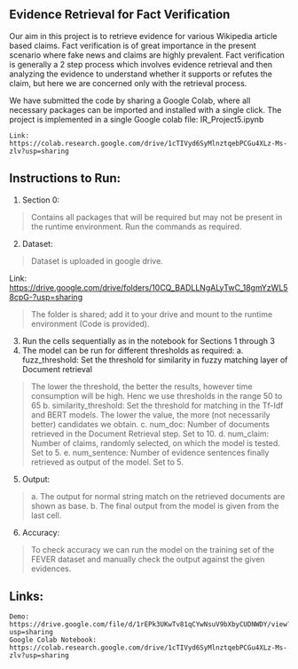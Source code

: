 ## Evidence Retrieval for Fact Verification

Our aim in this project is to retrieve evidence for various Wikipedia article based claims. Fact verification is of great importance in the present scenario where fake news and claims are highly prevalent. Fact verification is generally a 2 step process which involves evidence retrieval and then analyzing the evidence to understand whether it supports or refutes the claim, but here we are concerned only with the retrieval process.

We have submitted the code by sharing a Google Colab, where all necessary packages can be imported and installed with a single click.
The project is implemented in a single Google colab file: IR_Project5.ipynb

	Link: https://colab.research.google.com/drive/1cTIVyd6SyMlnztqebPCGu4XLz-Ms-zlv?usp=sharing

## Instructions to Run:
1. Section 0:
> Contains all packages that will be required but may not be present in the runtime environment.
> Run the commands as required.
2. Dataset:
> Dataset is uploaded in google drive.

Link: https://drive.google.com/drive/folders/10CQ_BADLLNgALyTwC_18gmYzWL58cpG-?usp=sharing

> The folder is shared; add it to your drive and mount to the runtime environment (Code is provided).
3. Run the cells sequentially as in the notebook for Sections 1 through 3
4. The model can be run for different thresholds as required:
a. fuzz_threshold: Set the threshold for similarity in fuzzy matching layer of Document retrieval
> The lower the threshold, the better the results, however time consumption will be high.
> Henc we use thresholds in the range 50 to 65
b. similarity_threshold: Set the threshold for matching in the Tf-Idf and BERT models. 
> The lower the value, the more (not necessarily better) candidates we obtain.
c. num_doc: Number of documents retrieved in the Document Retrieval step. Set to 10.
d. num_claim: Number of claims, randomly selected, on which the model is tested. 
> Set to 5.
e. num_sentence: Number of evidence sentences finally retrieved as output of the model. 
> Set to 5.
5. Output:
> a. The output for normal string match on the retrieved documents are shown as base.
> b. The final output from the model is given from the last cell.
6. Accuracy:
> To check accuracy we can run the model on the training set of the FEVER dataset and manually check 
> the output against the given evidences.

## Links:
	Demo: https://drive.google.com/file/d/1rEPk3UKwTv81qCYwNsuV9bXbyCUDNWDY/view?usp=sharing
	Google Colab Notebook: https://colab.research.google.com/drive/1cTIVyd6SyMlnztqebPCGu4XLz-Ms-zlv?usp=sharing
			

